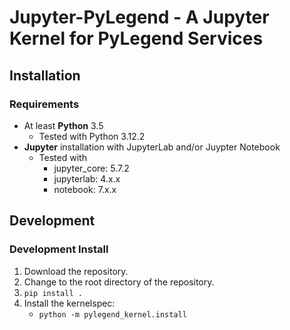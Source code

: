 
# Jupyter-PyLegend - A Jupyter Kernel for PyLegend Services


## Installation

### Requirements

- At least **Python** 3.5
  - Tested with Python 3.12.2
- **Jupyter** installation with JupyterLab and/or Juypter Notebook
  - Tested with
    - jupyter_core: 5.7.2
    - jupyterlab: 4.x.x
    - notebook: 7.x.x


## Development

### Development Install

1. Download the repository.
2. Change to the root directory of the repository.
3. `pip install .`
4. Install the kernelspec:
    - `python -m pylegend_kernel.install`
